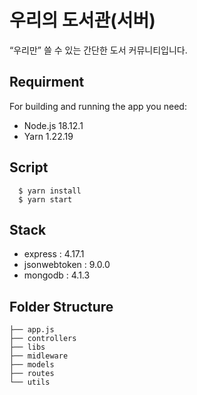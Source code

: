 # 우리의 도서관(서버)

“우리만” 쓸 수 있는 간단한 도서 커뮤니티입니다.

## Requirment

For building and running the app you need:

- Node.js 18.12.1
- Yarn 1.22.19

## Script

```
  $ yarn install
  $ yarn start
```

## Stack

- express : 4.17.1
- jsonwebtoken : 9.0.0
- mongodb : 4.1.3

## Folder Structure

```
├── app.js
├── controllers
├── libs
├── midleware
├── models
├── routes
└── utils
```

